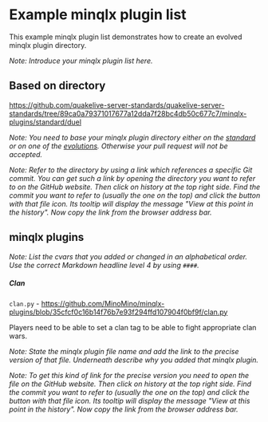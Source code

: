 # Example minqlx plugin list

This example minqlx plugin list demonstrates how to create an evolved minqlx plugin directory.

*Note: Introduce your minqlx plugin list here.*

## Based on directory

https://github.com/quakelive-server-standards/quakelive-server-standards/tree/89ca0a79371017677a12dda7f28bc4db50c677c7/minqlx-plugins/standard/duel

*Note: You need to base your minqlx plugin directory either on the [standard](https://github.com/quakelive-server-standards/quakelive-server-standards/tree/master/minqlx-plugin/standard) or on one of the [evolutions](https://github.com/quakelive-server-standards/quakelive-server-standards/tree/master/minqlx-plugins/evolved). Otherwise your pull request will not be accepted.*

*Note: Refer to the directory by using a link which references a specific Git commit. You can get such a link by opening the directory you want to refer to on the GitHub website. Then click on history at the top right side. Find the commit you want to refer to (usually the one on the top) and click the button with that file icon. Its tooltip will display the message "View at this point in the history". Now copy the link from the browser address bar.*

## minqlx plugins

*Note: List the cvars that you added or changed in an alphabetical order. Use the correct Markdown headline level 4 by using `####`.*

##### Clan

`clan.py` - https://github.com/MinoMino/minqlx-plugins/blob/35cfcf0c16b14f76b7e93f294ffd107904f0bf9f/clan.py

Players need to be able to set a clan tag to be able to fight appropriate clan wars.

*Note: State the minqlx plugin file name and add the link to the precise version of that file. Underneath describe why you added that minqlx plugin.*

*Note: To get this kind of link for the precise version you need to open the file on the GitHub website. Then click on history at the top right side. Find the commit you want to refer to (usually the one on the top) and click the button with that file icon. Its tooltip will display the message "View at this point in the history". Now copy the link from the browser address bar.*